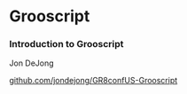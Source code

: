 
# Grooscript
### Introduction to Grooscript

Jon DeJong

[github.com/jondejong/GR8confUS-Grooscript](https://github.com/jondejong/GR8confUS-Grooscriptt)
